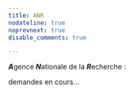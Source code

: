 ```yaml
---
title: ANR
nodateline: true
noprevnext: true
disable_comments: true

---
```

***A***gence ***N***ationale de la ***R***echerche :

demandes en cours...
